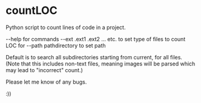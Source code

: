 # countLOC
Python script to count lines of code in a project.

--help for commands
--ext .ext1 .ext2 ... etc. to set type of files to count LOC for
--path pathdirectory to set path

Default is to search all subdirectories starting from current, for all files.
(Note that this includes non-text files, meaning images will be parsed which may lead to "incorrect" count.)

Please let me know of any bugs.

:))